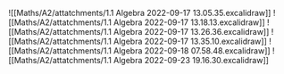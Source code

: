![[Maths/A2/attatchments/1.1 Algebra 2022-09-17 13.05.35.excalidraw]]
![[Maths/A2/attatchments/1.1 Algebra 2022-09-17 13.18.13.excalidraw]]
![[Maths/A2/attatchments/1.1 Algebra 2022-09-17 13.26.36.excalidraw]]
![[Maths/A2/attatchments/1.1 Algebra 2022-09-17 13.35.10.excalidraw]]
![[Maths/A2/attatchments/1.1 Algebra 2022-09-18 07.58.48.excalidraw]]
![[Maths/A2/attatchments/1.1 Algebra 2022-09-23 19.16.30.excalidraw]]